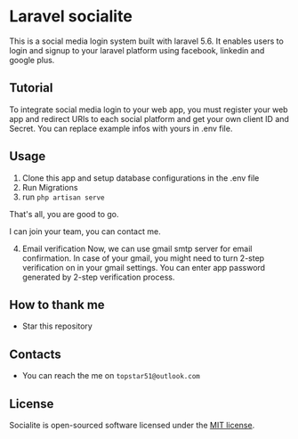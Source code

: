 # Laravel socialite 
This is a social media login system built with laravel 5.6.
It enables users to login and signup to your laravel platform using facebook, linkedin and google plus.

## Tutorial
To integrate social media login to your web app, you must register your web app and redirect URIs to each social platform and get your own client ID and Secret. You can replace example infos with yours in .env file.

## Usage
1. Clone this app and setup database configurations in the .env file
2. Run Migrations
3. run `php artisan serve`

That's all, you are good to go.

I can join your team, you can contact me.

4. Email verification
Now, we can use gmail smtp server for email confirmation. In case of your gmail, you might need to turn 2-step verification on in your gmail settings. You can enter app password generated by 2-step verification process.

## How to thank me
* Star this repository

## Contacts

* You can reach the me on `topstar51@outlook.com`

## License

Socialite is open-sourced software licensed under the [MIT license](http://opensource.org/licenses/MIT).
